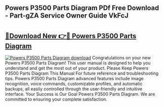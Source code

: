 ## Powers P3500 Parts Diagram PDf Free Download - Part-gZA Service Owner Guide VkFcJ

# <h2><a href="http://dfkzpz.blite.top/?on=Powers+P3500+Parts+Diagram">🔗Download New 👉🔴 Powers P3500 Parts Diagram</a></h2>

[![Powers P3500 Parts Diagram download](https://i.imgur.com/lujVjoI.png)](http://dfkzpz.blite.top/?on=Powers+P3500+Parts+Diagram)
Congratulations on your new Powers P3500 Parts Diagram! This user manual is designed to help you understand and get the most out of your product. Please Keep Powers P3500 Parts Diagram This Manual For future reference and troubleshooting tips. Powers P3500 Parts Diagram advanced features include image recognition, voice commands, customizable profiles, and automatic backups, all easily controlled through the user-friendly and intuitive interface. Your Success is Our Goal Powers P3500 Parts Diagram. We are committed to ensuring your complete satisfaction.
